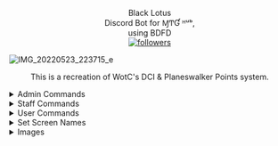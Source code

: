 <p align="center">
Black Lotus</br>Discord Bot for ⱮͲƓ ᴴᵘᵇ,</br>using BDFD</br>
 <a href="https://github.com/pjfry2184575"> <img alt="followers" title="Give Me A Follow" src="https://img.shields.io/github/followers/pjfry2184575?color=db4e25&labelColor=420e84&style=for-the-badge&logo=github&label=Give%20Me%20A%20Follow" /></a>
</p>

![IMG_20220523_223715_e](https://user-images.githubusercontent.com/66041755/169956855-407ac7b4-0db6-4de8-a46e-e6c8f5e10f06.png)

<p align="center">
This is a recreation of WotC's DCI & Planeswalker Points system.</br>
</p>

<details>
  <summary>Admin Commands</summary>
  <p align="center">
<ul>
• reset {variableName}</br>
• list.reset</br>
• addpwp {amount} @mention</br>
</ul>
</p>
</details>

<details>
  <summary>Staff Commands</summary>
  <p align="center">
<ul>
• announcement</br>
• offmat win/loss/draw @mention</br>
• sermat win/loss/draw @mention</br>
• ban</br>
• unban</br>
• kick</br>
• warn</br>
• unwarn</br>
• giverole</br>
• removerole</br>
• temprole
</ul>
</p>
</details>

<details>
  <summary>User Commands</summary>
  <p align="center">
<ul>
• help</br>
• info</br>
• createID</br>
• lfg {platform}</br>
</ul>
</p>
</details>

<details>
  <summary>Set Screen Names</summary>
  <p align="center">
<ul>
• view {platform} @mention</br>
• tts {screenName}</br>
• arena {screenName}</br>
• online {screenName}</br>
• untap {screenName}</br>
• spelltable {screenName}</br>
• cockatrice {screenName}</br>
• duelist {screenName}</br>
</ul>
</p>
</details>

<details>
  <summary>Images</summary>
  <p align="center">
<img src="https://gyazo.com/5b6ac9ebb3c40940a343987332768a1a.png)" /></a>   

<img src="https://gyazo.com/b76e4f00853b2f81487e033e58211494.png)" /></a>   

</p>
</details>

